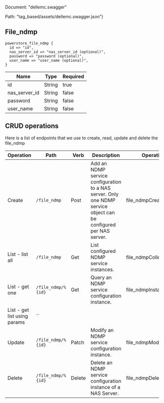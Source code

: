 Document: "dellemc.swagger"


Path: "tag_based/assets/dellemc.swagger.json")

## File_ndmp



```puppet
powerstore_file_ndmp {
  id => "id",
  nas_server_id => "nas_server_id (optional)",
  password => "password (optional)",
  user_name => "user_name (optional)",
}
```

| Name        | Type           | Required       |
| ------------- | ------------- | ------------- |
|id | String | true |
|nas_server_id | String | false |
|password | String | false |
|user_name | String | false |



## CRUD operations

Here is a list of endpoints that we use to create, read, update and delete the file_ndmp

| Operation | Path | Verb | Description | OperationID |
| ------------- | ------------- | ------------- | ------------- | ------------- |
|Create|`/file_ndmp`|Post|Add an NDMP service configuration to a NAS server. Only one NDMP service object can be configured per NAS server.|file_ndmpCreate|
|List - list all|`/file_ndmp`|Get|List configured NDMP service instances.|file_ndmpCollectionQuery|
|List - get one|`/file_ndmp/%{id}`|Get|Query an NDMP service configuration instance.|file_ndmpInstanceQuery|
|List - get list using params|``||||
|Update|`/file_ndmp/%{id}`|Patch|Modify an NDMP service configuration instance.|file_ndmpModify|
|Delete|`/file_ndmp/%{id}`|Delete|Delete an NDMP service configuration instance of a NAS Server.|file_ndmpDelete|
